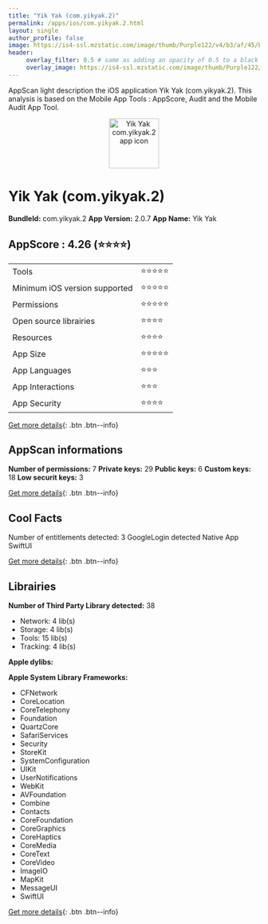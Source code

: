 ```yaml
---
title: "Yik Yak (com.yikyak.2)"
permalink: /apps/ios/com.yikyak.2.html
layout: single
author_profile: false
image: https://is4-ssl.mzstatic.com/image/thumb/Purple122/v4/b3/af/45/b3af45b0-9fa4-8e0a-e7d5-7b59bb6f9bd7/AppIcon-0-1x_U007emarketing-0-7-0-85-220.png/512x512bb.jpg
header: 
     overlay_filter: 0.5 # same as adding an opacity of 0.5 to a black background
     overlay_image: https://is4-ssl.mzstatic.com/image/thumb/Purple122/v4/b3/af/45/b3af45b0-9fa4-8e0a-e7d5-7b59bb6f9bd7/AppIcon-0-1x_U007emarketing-0-7-0-85-220.png/512x512bb.jpg
---
```

AppScan light description the iOS application Yik Yak (com.yikyak.2). This analysis is based on the Mobile App Tools : AppScore, Audit and the Mobile Audit App Tool.

  
  
<div style="text-align: center;"><img src="https://is4-ssl.mzstatic.com/image/thumb/Purple122/v4/b3/af/45/b3af45b0-9fa4-8e0a-e7d5-7b59bb6f9bd7/AppIcon-0-1x_U007emarketing-0-7-0-85-220.png/512x512bb.jpg" width="100" height="100" alt="Yik Yak com.yikyak.2 app icon"></div>  
  
# Yik Yak (com.yikyak.2)

**BundleId:** com.yikyak.2
**App Version:** 2.0.7
**App Name:** Yik Yak


## AppScore : 4.26 (⭐️⭐️⭐️⭐️) 

<table>
<tr><td> Tools </td><td> ⭐️⭐️⭐️⭐️⭐️ </td></tr>
<tr><td> Minimum iOS version supported </td><td> ⭐️⭐️⭐️⭐️⭐️ </td></tr>
<tr><td> Permissions </td><td> ⭐️⭐️⭐️⭐️⭐️ </td></tr>
<tr><td> Open source librairies </td><td> ⭐️⭐️⭐️⭐️ </td></tr>
<tr><td> Resources </td><td> ⭐️⭐️⭐️⭐️ </td></tr>
<tr><td> App Size </td><td> ⭐️⭐️⭐️⭐️⭐️ </td></tr>
<tr><td> App Languages </td><td> ⭐️⭐️⭐️ </td></tr>
<tr><td> App Interactions </td><td> ⭐️⭐️⭐️ </td></tr>
<tr><td> App Security </td><td> ⭐️⭐️⭐️⭐️ </td></tr>
</table>

[Get more details](/pricing.html){: .btn .btn--info}  
  
## AppScan informations 

**Number of permissions:** 7
**Private keys:** 29
**Public keys:** 6
**Custom keys:** 18
**Low securit keys:** 3
  
[Get more details](/pricing.html){: .btn .btn--info}

## Cool Facts

Number of entitlements detected: 3
GoogleLogin detected
Native App
SwiftUI
  
[Get more details](/pricing.html){: .btn .btn--info}

## Librairies 
**Number of Third Party Library detected:** 38
- Network: 4 lib(s)
- Storage: 4 lib(s)
- Tools: 15 lib(s)
- Tracking: 4 lib(s)

**Apple dylibs:**


**Apple System Library Frameworks:**
- CFNetwork
- CoreLocation
- CoreTelephony
- Foundation
- QuartzCore
- SafariServices
- Security
- StoreKit
- SystemConfiguration
- UIKit
- UserNotifications
- WebKit
- AVFoundation
- Combine
- Contacts
- CoreFoundation
- CoreGraphics
- CoreHaptics
- CoreMedia
- CoreText
- CoreVideo
- ImageIO
- MapKit
- MessageUI
- SwiftUI


  
[Get more details](/pricing.html){: .btn .btn--info}

